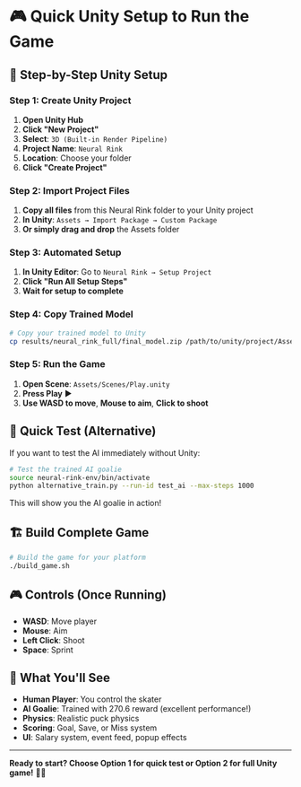 # 🎮 Quick Unity Setup to Run the Game

## 🚀 **Step-by-Step Unity Setup**

### **Step 1: Create Unity Project**
1. **Open Unity Hub**
2. **Click "New Project"**
3. **Select**: `3D (Built-in Render Pipeline)`
4. **Project Name**: `Neural Rink`
5. **Location**: Choose your folder
6. **Click "Create Project"**

### **Step 2: Import Project Files**
1. **Copy all files** from this Neural Rink folder to your Unity project
2. **In Unity**: `Assets → Import Package → Custom Package`
3. **Or simply drag and drop** the Assets folder

### **Step 3: Automated Setup**
1. **In Unity Editor**: Go to `Neural Rink → Setup Project`
2. **Click "Run All Setup Steps"**
3. **Wait for setup to complete**

### **Step 4: Copy Trained Model**
```bash
# Copy your trained model to Unity
cp results/neural_rink_full/final_model.zip /path/to/unity/project/Assets/Models/Goalie_Final.zip
```

### **Step 5: Run the Game**
1. **Open Scene**: `Assets/Scenes/Play.unity`
2. **Press Play** ▶️
3. **Use WASD to move**, **Mouse to aim**, **Click to shoot**

## 🎯 **Quick Test (Alternative)**

If you want to test the AI immediately without Unity:

```bash
# Test the trained AI goalie
source neural-rink-env/bin/activate
python alternative_train.py --run-id test_ai --max-steps 1000
```

This will show you the AI goalie in action!

## 🏗️ **Build Complete Game**

```bash
# Build the game for your platform
./build_game.sh
```

## 🎮 **Controls (Once Running)**

- **WASD**: Move player
- **Mouse**: Aim
- **Left Click**: Shoot
- **Space**: Sprint

## 🎯 **What You'll See**

- **Human Player**: You control the skater
- **AI Goalie**: Trained with 270.6 reward (excellent performance!)
- **Physics**: Realistic puck physics
- **Scoring**: Goal, Save, or Miss system
- **UI**: Salary system, event feed, popup effects

---

**Ready to start? Choose Option 1 for quick test or Option 2 for full Unity game!** 🏒🤖
